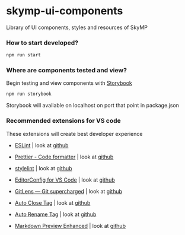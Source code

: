 # skymp-ui-components

Library of UI components, styles and resources of SkyMP

### How to start developed?

```sh
npm run start
```

### Where are components tested and view?

Begin testing and view components with [Storybook](https://github.com/storybookjs/storybook)

```sh
npm run storybook
```
Storybook will available on localhost on port that point in package.json


### Recommended extensions for VS code

These extensions will create best developer experience

* [ESLint](https://marketplace.visualstudio.com/items?itemName=dbaeumer.vscode-eslint) | look at [github](https://github.com/Microsoft/vscode-eslint.git)

* [Prettier - Code formatter](https://marketplace.visualstudio.com/items?itemName=esbenp.prettier-vscode) | look at [github](https://github.com/prettier/prettier-vscode.git)

* [stylelint](https://marketplace.visualstudio.com/items?itemName=stylelint.vscode-stylelint) | look at [github](https://github.com/stylelint/vscode-stylelint)

* [EditorConfig for VS Code](https://marketplace.visualstudio.com/items?itemName=EditorConfig.EditorConfig) | look at [github](https://github.com/editorconfig/editorconfig-vscode.git)

* [GitLens — Git supercharged](https://marketplace.visualstudio.com/items?itemName=eamodio.gitlens) | look at [github](https://github.com/eamodio/vscode-gitlens.git)

* [Auto Close Tag](https://marketplace.visualstudio.com/items?itemName=formulahendry.auto-close-tag) | look at [github](https://github.com/formulahendry/vscode-auto-close-tag.git)

* [Auto Rename Tag](https://marketplace.visualstudio.com/items?itemName=formulahendry.auto-rename-tag) | look at [github](https://github.com/formulahendry/vscode-auto-rename-tag.git)

* [Markdown Preview Enhanced](https://marketplace.visualstudio.com/items?itemName=shd101wyy.markdown-preview-enhanced) | look at [github](https://github.com/shd101wyy/vscode-markdown-preview-enhanced)
